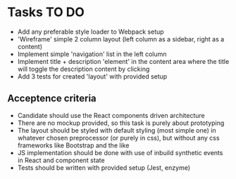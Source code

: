 # Tasks TO DO
* Add any preferable style loader to Webpack setup
* 'Wireframe' simple 2 column layout (left column as a sidebar, right as a content)
* Implement simple 'navigation' list in the left column
* Implement title + description 'element' in the content area where the title will toggle the description content by clicking
* Add 3 tests for created 'layout' with provided setup

## Acceptence criteria

* Candidate should use the React components driven architecture
* There are no mockup provided, so this task is purely about prototyping
* The layout should be styled with default styling (most simple one) in whatever chosen preprocessor (or purely in css), but without any css frameworks like Bootstrap and the like
* JS implementation should be done with use of inbuild synthetic events in React and component state
* Tests should be written with provided setup (Jest, enzyme)
